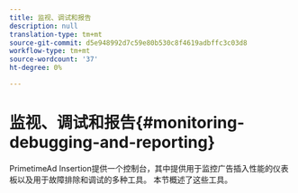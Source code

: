 ```yaml
---
title: 监视、调试和报告
description: null
translation-type: tm+mt
source-git-commit: d5e948992d7c59e80b530c8f4619adbffc3c03d8
workflow-type: tm+mt
source-wordcount: '37'
ht-degree: 0%

---
```



# 监视、调试和报告{#monitoring-debugging-and-reporting}

PrimetimeAd Insertion提供一个控制台，其中提供用于监控广告插入性能的仪表板以及用于故障排除和调试的多种工具。 本节概述了这些工具。

